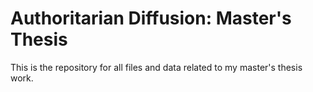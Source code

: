 # Authoritarian Diffusion: Master's Thesis
This is the repository for all files and data related to my master's thesis work.  

